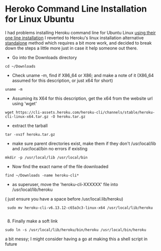 # Heroko Command Line Installation for Linux Ubuntu

I had problems installing Heroku command line for Ubuntu Linux [using their one line installation](https://devcenter.heroku.com/articles/heroku-cli#debian-ubuntu) 
I reverted to Heroku's linux installation alternative [standalone](https://devcenter.heroku.com/articles/heroku-cli#standalone) method which requires a bit more work, and decided to break down the steps a little more just in case it help someone out there.


* Go into the Downloads directory

```
cd ~/Downloads
```

* Check uname -m, find if X86_64 or X86; and make a note of it (X86_64 assumed for this description, or just x64 for short) 
```
uname -m
```

* Assuming its X64 for this description, get the x64 from the website url using 'wget'

```
wget https://cli-assets.heroku.com/heroku-cli/channels/stable/heroku-cli-linux-x64.tar.gz -O heroku.tar.gz
```

* extract the tarball
```
tar -xvzf heroku.tar.gz
```

* make sure parent directories exist, make them if they don't /usr/local/lib and /usr/local/bin no errors if existing

```
mkdir -p /usr/local/lib /usr/local/bin
```

* Now find the exact name of the file downloaded

```
find ~/Downloads -name heroku-cli*
```

* as superuser, move the 'heroku-cli-XXXXXX' file into /usr/local/lib/heroku

( just ensure you have a space before /usr/local.lib/heroku)
 
```
 sudo mv heroku-cli-v6.13.12-c65a3c3-linux-x64 /usr/local/lib/heroku
 
```

8) Finally make a soft link

```
sudo ln -s /usr/local/lib/heroku/bin/heroku /usr/local/bin/heroku
```



a bit messy; I might consider having a go at making this a shell script in future
